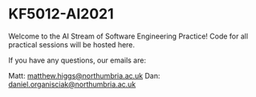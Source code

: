 # KF5012-AI2021
Welcome to the AI Stream of Software Engineering Practice! Code for all practical sessions will be hosted here.

If you have any questions, our emails are:

Matt: matthew.higgs@northumbria.ac.uk
Dan: daniel.organisciak@northumbria.ac.uk

